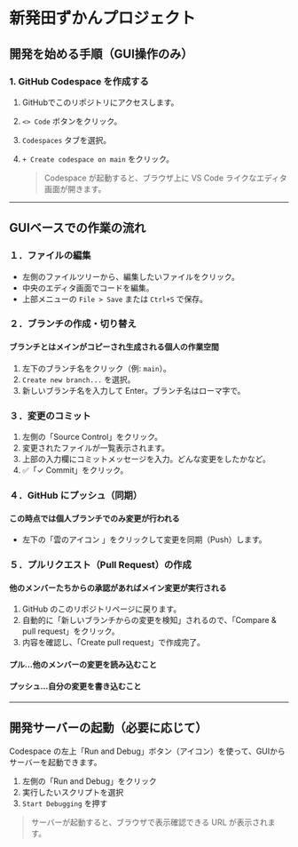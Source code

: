 # 新発田ずかんプロジェクト

## 開発を始める手順（GUI操作のみ）

### 1. GitHub Codespace を作成する

1. GitHubでこのリポジトリにアクセスします。
2.  `<> Code` ボタンをクリック。
3. `Codespaces` タブを選択。
4. `+ Create codespace on main` をクリック。

   > Codespace が起動すると、ブラウザ上に VS Code ライクなエディタ画面が開きます。

---

## GUIベースでの作業の流れ

### １．ファイルの編集

- 左側のファイルツリーから、編集したいファイルをクリック。
- 中央のエディタ画面でコードを編集。
- 上部メニューの `File > Save` または `Ctrl+S` で保存。

### ２．ブランチの作成・切り替え
#### ブランチとはメインがコピーされ生成される個人の作業空間
1. 左下のブランチ名をクリック（例: `main`）。
2. `Create new branch...` を選択。
3. 新しいブランチ名を入力して Enter。ブランチ名はローマ字で。

### ３．変更のコミット

1. 左側の「Source Control」をクリック。
2. 変更されたファイルが一覧表示されます。
3. 上部の入力欄にコミットメッセージを入力。どんな変更をしたかなど。
4. ✅「✓ Commit」をクリック。

### ４．GitHub にプッシュ（同期）
#### この時点では個人ブランチでのみ変更が行われる
- 左下の「雲のアイコン 」をクリックして変更を同期（Push）します。

### ５．プルリクエスト（Pull Request）の作成
#### 他のメンバーたちからの承認があればメイン変更が実行される
1. GitHub のこのリポジトリページに戻ります。
2. 自動的に「新しいブランチからの変更を検知」されるので、「Compare & pull request」をクリック。
3. 内容を確認し、「Create pull request」で作成完了。

#### プル...他のメンバーの変更を読み込むこと
#### プッシュ...自分の変更を書き込むこと

---

##  開発サーバーの起動（必要に応じて）

Codespace の左上「Run and Debug」ボタン（アイコン）を使って、GUIからサーバーを起動できます。

1. 左側の「Run and Debug」をクリック
2. 実行したいスクリプトを選択
3. `Start Debugging` を押す

> サーバーが起動すると、ブラウザで表示確認できる URL が表示されます。
